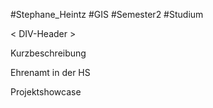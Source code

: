 #Stephane_Heintz #GIS #Semester2 #Studium 

< DIV-Header >

Kurzbeschreibung

Ehrenamt in der HS

Projektshowcase

